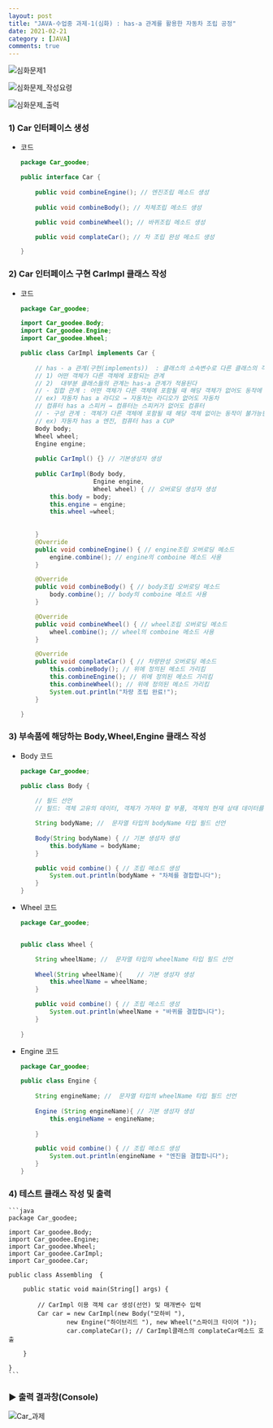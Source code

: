 ```yaml
---
layout: post
title: "JAVA-수업중 과제-1(심화) : has-a 관계를 활용한 자동차 조립 공정"
date: 2021-02-21
category : [JAVA]
comments: true
---
```

![심화문제1](https://user-images.githubusercontent.com/65608960/108067478-2c976980-70a4-11eb-85ae-37e9e428f5dc.JPG)

![심화문제_작성요령](https://user-images.githubusercontent.com/65608960/108067479-2d300000-70a4-11eb-9c41-991a11f656f4.JPG)

![심화문제_출력](https://user-images.githubusercontent.com/65608960/108067475-2bfed300-70a4-11eb-998a-c3d7c7aa2d4c.JPG)

### 1) Car 인터페이스 생성

- 코드
    ```java
    package Car_goodee;

    public interface Car {
        
        public void combineEngine(); // 엔진조립 메소드 생성
        
        public void combineBody(); // 차체조립 메소드 생성

        public void combineWheel(); // 바퀴조립 메소드 생성

        public void complateCar(); // 차 조립 완성 메소드 생성

    }
    ```

### 2) Car 인터페이스 구현 CarImpl 클래스 작성
  
- 코드
    ```java
    package Car_goodee;

    import Car_goodee.Body;
    import Car_goodee.Engine;
    import Car_goodee.Wheel;

    public class CarImpl implements Car {
        
        // has - a 관계(구현(implements))  : 클래스의 소속변수로 다른 클래스의 객체를 사용하는 것
        // 1) 어떤 객체가 다른 객체에 포함되는 관계
        // 2)  대부분 클래스들의 관계는 has-a 관계가 적용된다
        // - 집합 관계 : 어떤 객체가 다른 객체에 포함될 때 해당 객체가 없어도 동작에 문제가 없는 관계 => 객체 상호간의 라이프 사이클이 다른 관계
        // ex) 자동차 has a 라디오 → 자동차는 라디오가 없어도 자동차
        // 컴퓨터 has a 스피커 → 컴퓨터는 스피커가 없어도 컴퓨터
        // - 구성 관계 : 객체가 다른 객체에 포함될 때 해당 객체 없이는 동작이 불가능한 관계 => 객체 상호간의 라이프 사이클이 동일한 관계
        // ex) 자동차 has a 엔진, 컴퓨터 has a CUP
        Body body;
        Wheel wheel;
        Engine engine;
        
        public CarImpl() {} // 기본생성자 생성
        
        public CarImpl(Body body,
                        Engine engine,
                        Wheel wheel) { // 오버로딩 생성자 생성
            this.body = body;
            this.engine = engine;
            this.wheel =wheel;
            
                
        }
        @Override
        public void combineEngine() { // engine조립 오버로딩 메소드 
            engine.combine(); // engine의 comboine 메소드 사용
        }

        @Override
        public void combineBody() { // body조립 오버로딩 메소드 
            body.combine(); // body의 comboine 메소드 사용
        }

        @Override
        public void combineWheel() { // wheel조립 오버로딩 메소드 
            wheel.combine(); // wheel의 comboine 메소드 사용
        }

        @Override
        public void complateCar() { // 차량완성 오버로딩 메소드 
            this.combineBody(); // 위에 정의된 메소드 가리킴
            this.combineEngine(); // 위에 정의된 메소드 가리킴
            this.combineWheel(); // 위에 정의된 메소드 가리킴
            System.out.println("차량 조립 완료!"); 
        }

    }
    ```

### 3) 부속품에 해당하는 Body,Wheel,Engine 클래스 작성

- Body 코드
    ```java
    package Car_goodee;

    public class Body {
        
        // 필드 선언
        // 필드: 객체 고유의 데이터, 객체가 가져야 할 부품, 객체의 현재 상태 데이터를 저장하는 곳

        String bodyName; //  문자열 타입의 bodyName 타입 필드 선언
        
        Body(String bodyName) { // 기본 생성자 생성
            this.bodyName = bodyName;
        }

        public void combine() { // 조립 메소드 생성
            System.out.println(bodyName + "차체를 결합합니다");
        }
    }
    ```

- Wheel 코드
    ```java
    package Car_goodee;


    public class Wheel {

        String wheelName; //  문자열 타입의 wheelName 타입 필드 선언
        
        Wheel(String wheelName){	// 기본 생성자 생성	  
            this.wheelName = wheelName; 	
        }

        public void combine() {	// 조립 메소드 생성
            System.out.println(wheelName + "바퀴를 결합합니다");
        }
        
    }
    ```
- Engine 코드
    ```java
    package Car_goodee;

    public class Engine {
        
        String engineName; //  문자열 타입의 wheelName 타입 필드 선언
        
        Engine (String engineName){ // 기본 생성자 생성	  
            this.engineName = engineName;
            
        }

        public void combine() { // 조립 메소드 생성
            System.out.println(engineName + "엔진을 결합합니다");
        }
    }
    ```

### 4) 테스트 클래스 작성 및 출력
    ```java
    package Car_goodee;

    import Car_goodee.Body;
    import Car_goodee.Engine;
    import Car_goodee.Wheel;
    import Car_goodee.CarImpl;
    import Car_goodee.Car;

    public class Assembling  {

        public static void main(String[] args) {
            
            // CarImpl 이용 객체 car 생성(선언) 및 매개변수 입력
            Car car = new CarImpl(new Body("모하비 "),
                    new Engine("하이브리드 "), new Wheel("스파이크 타이어 "));
                    car.complateCar(); // CarImpl클래스의 complateCar메소드 호출

        }

    }
    ```
### ▶ 출력 결과창(Console)
![Car_과제](https://user-images.githubusercontent.com/65608960/108615517-5a840180-7448-11eb-9ba0-14a5b1e7bb62.JPG)
